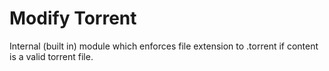 # Modify Torrent

Internal (built in) module which enforces file extension to .torrent if content is a valid torrent file.
